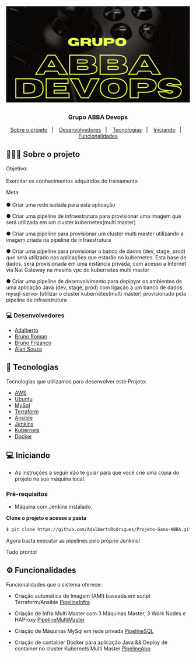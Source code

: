 <h1 align="center">
<img src="https://github.com/AdalbertoRodrigues/Projeto-Gama-ABBA/blob/main/imagemCapa.PNG" title="Grupo ABBA DevOps" />
</h1>

<h3 align="center">
  Grupo ABBA Devops
</h3>

<p align="center">
  <a href="#sobre o projeto">Sobre o projeto</a>&nbsp;&nbsp;&nbsp;|&nbsp;&nbsp;&nbsp;
  <a href="#Desenvolvedores">Desenvolvedores</a>&nbsp;&nbsp;&nbsp;|&nbsp;&nbsp;&nbsp;
  <a href="#tecnologias">Tecnologias</a>&nbsp;&nbsp;&nbsp;|&nbsp;&nbsp;&nbsp;
  <a href="#iniciando">Iniciando</a>&nbsp;&nbsp;&nbsp;|&nbsp;&nbsp;&nbsp;
  <a href="#funcionalidades">Funcionalidades</a>
</p>

## 👨🏻‍💻 Sobre o projeto

<p id="sobre o projeto">Objetivo:<BR><BR>
Exercitar os conhecimentos adquiridos do treinamento

Meta:<br><BR>
●	Criar uma rede isolada para esta aplicação

●	Criar uma pipeline de infraestrutura para provisionar uma imagem que será utilizada em um cluster kubernetes(multi master)

●	Criar uma pipeline para provisionar um cluster multi master utilizando a imagem criada na pipeline de infraestrutura 

●	Criar uma pipeline para provisionar o banco de dados (dev, stage, prod) que será utilizado nas aplicações que estarão no kubernetes. Esta base de dados, será provisionada em uma instância privada, com acesso a Internet via Nat Gateway na mesma vpc do kubernetes multi master 

●	Criar uma pipeline de desenvolvimento para deployar os ambientes de uma aplicação Java (dev, stage, prod) com ligação a um banco de dados mysql-server (utilizar o cluster kubernetes(multi master) provisionado pela pipeline de infraestrutura 
</br>

### 💻 Desenvolvedores <span id="Desenvolvedores"></span>
- [Adalberto](https://www.linkedin.com/in/adalberto-r-t-jr)
- [Bruno Roman](https://www.linkedin.com/in/bruno-roman%C2%AE-291bb371/)
- [Bruno Frizanco](https://www.linkedin.com/in/bruno-castro-frizanco-42259888/)
- [Alan Souza](https://www.linkedin.com/in/alan-souza-a1694016a/)

## 🚀 Tecnologias <span id="tecnologias"></span>

Tecnologias que utilizamos para desenvolver este Projeto:

- [AWS](https://aws.amazon.com/)
- [Ubuntu](https://ubuntu.com/)
- [MySql](https://www.mysql.com/)
- [Terraform](https://www.terraform.io/)
- [Ansible](https://www.ansible.com/)
- [Jenkins](https://www.jenkins.io/)
- [Kubernets](https://kubernetes.io/)
- [Docker](https://www.docker.com/)

## 💻 Iniciando <span id="iniciando"></span>

- As instruções a seguir irão te guiar para que você crie uma cópia do projeto na sua máquina local.

### Pré-requisitos

- Máquina com Jenkins instalado.

**Clone o projeto e acesse a pasta**

```bash
$ git clone https://github.com/AdalbertoRodrigues/Projeto-Gama-ABBA.git
```

Agora basta executar as pipelines pelo próprio Jenkins!
  
Tudo pronto! 


## ⚙️ Funcionalidades <span id="funcionalidades"></span>
Funcionalidades que o sistema oferece:
  
  
- Criação automática de Imagem (AMI) baseada em script Terraform/Ansible
  [PipelineInfra](http://15.229.15.123:8080/job/PipelineInfra/)
  
  
  
- Criação de Infra Multi Master com 3 Máquinas Master, 3 Work Nodes e HAProxy
  [PipelineMultiMaster](http://15.229.15.123:8080/job/PipelineMultiMaster/)
  
  
  
  
- Criação de Máquinas MySql em rede privada
  [PipelineSQL](http://15.229.15.123:8080/job/PipelineSQL/)
  
  
  
  
- Criação de container Docker para aplicação Java && Deploy de container no cluster Kubernets Multi Master
  [PipelineApp](http://15.229.15.123:8080/job/PipelineApp/)
